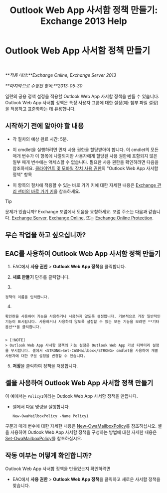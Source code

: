 ﻿---
title: 'Outlook Web App 사서함 정책 만들기: Exchange 2013 Help'
TOCTitle: Outlook Web App 사서함 정책 만들기
ms:assetid: 347207fa-cfb7-40a6-b19a-831dcdb54ad5
ms:mtpsurl: https://technet.microsoft.com/ko-kr/library/Dd335191(v=EXCHG.150)
ms:contentKeyID: 50482834
ms.date: 05/22/2018
mtps_version: v=EXCHG.150
ms.translationtype: MT
---

# Outlook Web App 사서함 정책 만들기

 

_**적용 대상:**Exchange Online, Exchange Server 2013_

_**마지막으로 수정된 항목:**2013-05-30_

일련의 공용 정책 설정을 적용할 Outlook Web App 사서함 정책을 만들 수 있습니다. Outlook Web App 사서함 정책은 특정 사용자 그룹에 대한 설정(예: 첨부 파일 설정)을 적용하고 표준화하는 데 유용합니다.

## 시작하기 전에 알아야 할 내용

  - 각 절차의 예상 완료 시간: 5분.

  - 이 cmdlet을 실행하려면 먼저 사용 권한을 할당받아야 합니다. 이 cmdlet의 모든 매개 변수가 이 항목에 나열되지만 사용자에게 할당된 사용 권한에 포함되지 않은 일부 매개 변수에는 액세스할 수 없습니다. 필요한 사용 권한을 확인하려면 다음을 참조하세요. [클라이언트 및 모바일 장치 사용 권한](clients-and-mobile-devices-permissions-exchange-2013-help.md)의 "Outlook Web App 사서함 정책" 항목

  - 이 항목의 절차에 적용할 수 있는 바로 가기 키에 대한 자세한 내용은 [Exchange 관리 센터의 바로 가기 키](keyboard-shortcuts-in-the-exchange-admin-center-exchange-online-protection-help.md)을 참조하세요.


> [!TIP]
> 문제가 있습니까? Exchange 포럼에서 도움을 요청하세요. 포럼 주소는 다음과 같습니다. <A href="https://go.microsoft.com/fwlink/p/?linkid=60612">Exchange Server</A>, <A href="https://go.microsoft.com/fwlink/p/?linkid=267542">Exchange Online</A>, 또는 <A href="https://go.microsoft.com/fwlink/p/?linkid=285351">Exchange Online Protection</A>.



## 무슨 작업을 하고 싶으십니까?

## EAC를 사용하여 Outlook Web App 사서함 정책 만들기

1.  EAC에서 **사용 권한** \> **Outlook Web App 정책**을 클릭합니다.

2.  **새로 만들기** 단추를 클릭합니다.

3.  
    
    정책의 이름을 입력합니다.

4.  
    
    확인란을 사용하여 기능을 사용하거나 사용하지 않도록 설정합니다. 기본적으로 가장 일반적인 기능이 표시됩니다. 사용하거나 사용하지 않도록 설정할 수 있는 모든 기능을 보려면 **기타 옵션**을 클릭합니다.
    

    > [!NOTE]
    > Outlook Web App 사서함 정책의 기능 설정은 Outlook Web App 가상 디렉터리 설정을 무시합니다. 셸에서 <STRONG>Set-CASMailbox</STRONG> cmdlet을 사용하여 개별 사용자에 대한 구분 설정을 변경할 수 있습니다.



5.  **저장**을 클릭하여 정책을 저장합니다.

## 셸을 사용하여 Outlook Web App 사서함 정책 만들기

이 예에서는 `Policy1`이라는 Outlook Web App 사서함 정책을 만듭니다.

  - 셸에서 다음 명령을 실행합니다.
    
        New-OwaMailboxPolicy -Name Policy1

구문과 매개 변수에 대한 자세한 내용은 [New-OwaMailboxPolicy](https://technet.microsoft.com/ko-kr/library/dd351067\(v=exchg.150\))를 참조하십시오. 셸을 사용하여 Outlook Web App 사서함 정책을 구성하는 방법에 대한 자세한 내용은 [Set-OwaMailboxPolicy](https://technet.microsoft.com/ko-kr/library/dd297989\(v=exchg.150\))를 참조하십시오.

## 작동 여부는 어떻게 확인합니까?

Outlook Web App 사서함 정책을 만들었는지 확인하려면

  - EAC에서 **사용 권한** \> **Outlook Web App 정책**을 클릭하고 새로운 사서함 정책을 찾습니다.

